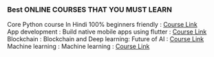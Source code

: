 ### Best ONLINE COURSES THAT YOU MUST LEARN 
Core Python course In Hindi 100% beginners friendly : [Course Link](https://www.youtube.com/playlist?list=PLbGui_ZYuhigZkqrHbI_ZkPBrIr5Rsd5L)<br> App development : Build native mobile apps using flutter : [Course Link](https://www.udacity.com/course/build-native-mobile-apps-with-flutter--ud905)<br> Blockchain : Blockchain and Deep learning: Future of AI : [Course Link](https://www.udemy.com/course/blockchain-and-deep-learning-future-of-ai/)<br> Machine learning : Machine learning : [Course Link](https://www.coursera.org/learn/machine-learning?utm_source=gg&utm_medium=sem&utm_campaign=07-StanfordML-IN&utm_content=07-StanfordML-IN&campaignid=1950458127&adgroupid=70479331563&device=c&keyword=andrew%20ng%20machine%20learning&matchtype=e&network=g&devicemodel=&adpostion=&creativeid=351348153032&hide_mobile_promo&gclid=Cj0KCQjw5eX7BRDQARIsAMhYLP_f-_Gz7qwKhQjLSdK9SRX93Jyb2MrBNwVUqRiuFi8Tm8cWqIy55fYaAt12EALw_wcB)<br>
